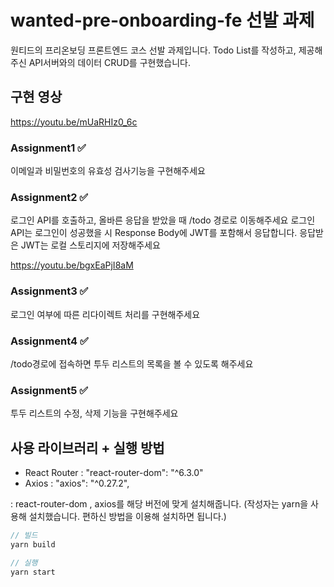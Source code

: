 # wanted-pre-onboarding-fe 선발 과제
원티드의 프리온보딩 프론트엔드 코스 선발 과제입니다. Todo List를 작성하고, 제공해주신 API서버와의 데이터 CRUD를 구현했습니다.


## 구현 영상

https://youtu.be/mUaRHIz0_6c

### Assignment1  ✅
이메일과 비밀번호의 유효성 검사기능을 구현해주세요


### Assignment2  ✅
로그인 API를 호출하고, 올바른 응답을 받았을 때 /todo 경로로 이동해주세요
로그인 API는 로그인이 성공했을 시 Response Body에 JWT를 포함해서 응답합니다.
응답받은 JWT는 로컬 스토리지에 저장해주세요


</hr>

https://youtu.be/bgxEaPjI8aM

### Assignment3  ✅
로그인 여부에 따른 리다이렉트 처리를 구현해주세요

### Assignment4  ✅
/todo경로에 접속하면 투두 리스트의 목록을 볼 수 있도록 해주세요

### Assignment5  ✅
투두 리스트의 수정, 삭제 기능을 구현해주세요



## 사용 라이브러리 + 실행 방법 

- React Router : "react-router-dom": "^6.3.0"
- Axios : "axios": "^0.27.2",

: react-router-dom , axios를 해당 버전에 맞게 설치해줍니다. (작성자는 yarn을 사용해 설치했습니다. 편하신 방법을 이용해 설치하면 됩니다.)
```javascript
// 빌드
yarn build

// 실행
yarn start
```





